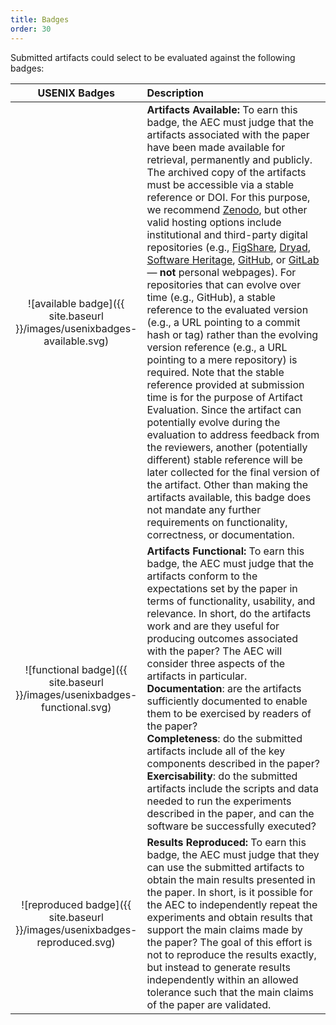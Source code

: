 ```yaml
---
title: Badges
order: 30
---
```


Submitted artifacts could select to be evaluated against the following badges:

<style>
table th:first-of-type {
    width: 20%;
}
table th:nth-of-type(2) {
    width: 70%;
}
</style>

| USENIX Badges | Description |
|:-------------:|:------------|
| ![available badge]({{ site.baseurl }}/images/usenixbadges-available.svg) | **Artifacts Available:** To earn this badge, the AEC must judge that the artifacts associated with the paper have been made available for retrieval, permanently and publicly. The archived copy of the artifacts must be accessible via a stable reference or DOI. For this purpose, we recommend [Zenodo](https://zenodo.org/), but other valid hosting options include institutional and third-party digital repositories (e.g., [FigShare](https://figshare.com/), [Dryad](https://datadryad.org/stash/), [Software Heritage](https://archive.softwareheritage.org/), [GitHub](https://github.com/), or [GitLab](https://about.gitlab.com/) — **not** personal webpages). For repositories that can evolve over time (e.g., GitHub), a stable reference to the evaluated version (e.g., a URL pointing to a commit hash or tag) rather than the evolving version reference (e.g., a URL pointing to a mere repository) is required. Note that the stable reference provided at submission time is for the purpose of Artifact Evaluation. Since the artifact can potentially evolve during the evaluation to address feedback from the reviewers, another (potentially different) stable reference will be later collected for the final version of the artifact. Other than making the artifacts available, this badge does not mandate any further requirements on functionality, correctness, or documentation. |
| ![functional badge]({{ site.baseurl }}/images/usenixbadges-functional.svg) | **Artifacts Functional:** To earn this badge, the AEC must judge that the artifacts conform to the expectations set by the paper in terms of functionality, usability, and relevance. In short, do the artifacts work and are they useful for producing outcomes associated with the paper? The AEC will consider three aspects of the artifacts in particular. <br>**Documentation**: are the artifacts sufficiently documented to enable them to be exercised by readers of the paper? <br>**Completeness**: do the submitted artifacts include all of the key components described in the paper? <br>**Exercisability**: do the submitted artifacts include the scripts and data needed to run the experiments described in the paper, and can the software be successfully executed? |
| ![reproduced badge]({{ site.baseurl }}/images/usenixbadges-reproduced.svg) | **Results Reproduced:** To earn this badge, the AEC must judge that they can use the submitted artifacts to obtain the main results presented in the paper. In short, is it possible for the AEC to independently repeat the experiments and obtain results that support the main claims made by the paper? The goal of this effort is not to reproduce the results exactly, but instead to generate results independently within an allowed tolerance such that the main claims of the paper are validated. |
